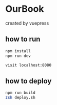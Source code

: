 # OurBook

created by vuepress

## how to run

```bash
npm install
npm run dev

visit localhost:8080
```

## how to deploy

```bash
npm run build
zsh deploy.sh
```